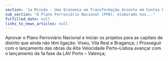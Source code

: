 ```yaml
---
section: '1a Missão - Uma Economia em Transformação Assente em Contas Equilibradas'
sub_section: "O Plano Ferroviário Nacional (PFN), elaborado nos..."
fulfilled_date: null
links_to_news_articles: null
---
```


Aprovar o Plano Ferroviário Nacional e iniciar os projetos para as capitais de distrito que ainda não têm ligação: Viseu, Vila Real e Bragança; ⟩ Prosseguir com o lançamento das obras da Alta Velocidade Porto–Lisboa avançar com o lançamento da 1a fase da LAV Porto – Valença;